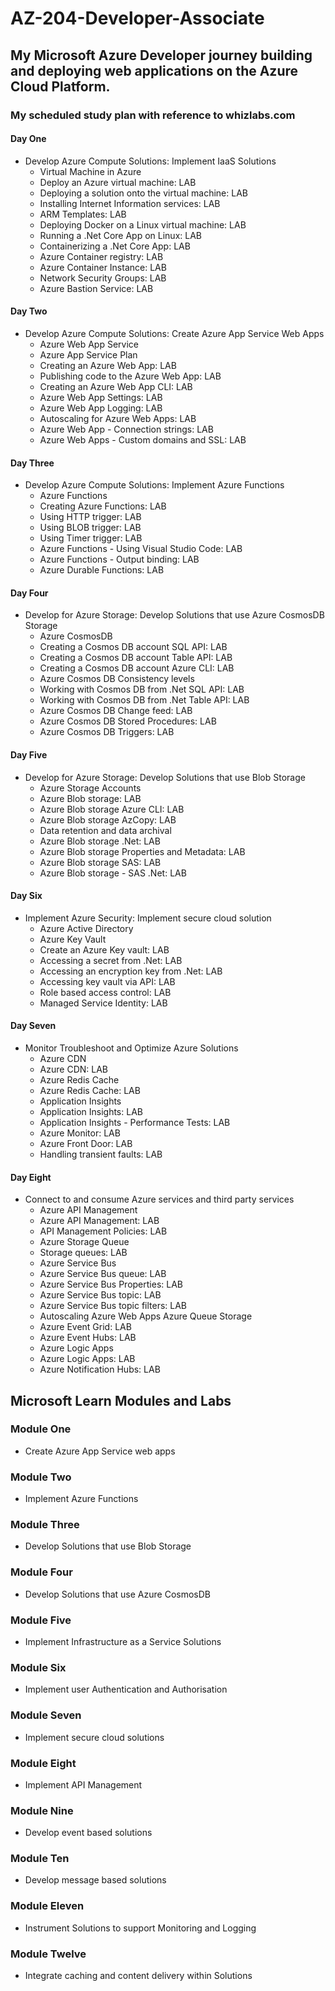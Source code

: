 # AZ-204-Developer-Associate
## My Microsoft Azure Developer journey building and deploying web applications on the Azure Cloud Platform.
### My scheduled study plan with reference to whizlabs.com
#### Day One
- Develop Azure Compute Solutions: Implement IaaS Solutions
  - Virtual Machine in Azure
  - Deploy an Azure virtual machine: LAB
  - Deploying a solution onto the virtual machine: LAB
  - Installing Internet Information services: LAB
  - ARM Templates: LAB
  - Deploying Docker on a Linux virtual machine: LAB
  - Running a .Net Core App on Linux: LAB
  - Containerizing a .Net Core App: LAB
  - Azure Container registry: LAB
  - Azure Container Instance: LAB
  - Network Security Groups: LAB
  - Azure Bastion Service: LAB
#### Day Two
- Develop Azure Compute Solutions: Create Azure App Service Web Apps
  - Azure Web App Service
  - Azure App Service Plan
  - Creating an Azure Web App: LAB
  - Publishing code to the Azure Web App: LAB
  - Creating an Azure Web App CLI: LAB
  - Azure Web App Settings: LAB
  - Azure Web App Logging: LAB
  - Autoscaling for Azure Web Apps: LAB
  - Azure Web App - Connection strings: LAB
  - Azure Web Apps - Custom domains and SSL: LAB
#### Day Three
- Develop Azure Compute Solutions: Implement Azure Functions
  - Azure Functions
  - Creating Azure Functions: LAB
  - Using HTTP trigger: LAB
  - Using BLOB trigger: LAB
  - Using Timer trigger: LAB
  - Azure Functions - Using Visual Studio Code: LAB
  - Azure Functions - Output binding: LAB
  - Azure Durable Functions: LAB 
#### Day Four
- Develop for Azure Storage: Develop Solutions that use Azure CosmosDB Storage
  - Azure CosmosDB
  - Creating a Cosmos DB account SQL API: LAB
  - Creating a Cosmos DB account Table API: LAB
  - Creating a Cosmos DB account Azure CLI: LAB
  - Azure Cosmos DB Consistency levels
  - Working with Cosmos DB from .Net SQL API: LAB
  - Working with Cosmos DB from .Net Table API: LAB
  - Azure Cosmos DB Change feed: LAB
  - Azure Cosmos DB Stored Procedures: LAB
  - Azure Cosmos DB Triggers: LAB
#### Day Five
- Develop for Azure Storage: Develop Solutions that use Blob Storage
  - Azure Storage Accounts
  - Azure Blob storage: LAB
  - Azure Blob storage Azure CLI: LAB
  - Azure Blob storage AzCopy: LAB
  - Data retention and data archival
  - Azure Blob storage .Net: LAB
  - Azure Blob storage Properties and Metadata: LAB
  - Azure Blob storage SAS: LAB
  - Azure Blob storage - SAS .Net: LAB
#### Day Six
- Implement Azure Security: Implement secure cloud solution
  - Azure Active Directory
  - Azure Key Vault
  - Create an Azure Key vault: LAB
  - Accessing a secret from .Net: LAB
  - Accessing an encryption key from .Net: LAB
  - Accessing key vault via API: LAB
  - Role based access control: LAB
  - Managed Service Identity: LAB 
#### Day Seven
- Monitor Troubleshoot and Optimize Azure Solutions
  - Azure CDN
  - Azure CDN: LAB
  - Azure Redis Cache
  - Azure Redis Cache: LAB
  - Application Insights
  - Application Insights: LAB
  - Application Insights - Performance Tests: LAB
  - Azure Monitor: LAB
  - Azure Front Door: LAB
  - Handling transient faults: LAB
#### Day Eight
- Connect to and consume Azure services and third party services
  - Azure API Management
  - Azure API Management: LAB
  - API Management Policies: LAB
  - Azure Storage Queue
  - Storage queues: LAB
  - Azure Service Bus
  - Azure Service Bus queue: LAB
  - Azure Service Bus Properties: LAB
  - Azure Service Bus topic: LAB
  - Azure Service Bus topic filters: LAB
  - Autoscaling Azure Web Apps Azure Queue Storage
  - Azure Event Grid: LAB
  - Azure Event Hubs: LAB
  - Azure Logic Apps
  - Azure Logic Apps: LAB
  - Azure Notification Hubs: LAB

## Microsoft Learn Modules and Labs
### Module One
- Create Azure App Service web apps
### Module Two
- Implement Azure Functions
### Module Three
- Develop Solutions that use Blob Storage
### Module Four
- Develop Solutions that use Azure CosmosDB
### Module Five
- Implement Infrastructure as a Service Solutions
### Module Six
- Implement user Authentication and Authorisation
### Module Seven
- Implement secure cloud solutions
### Module Eight
- Implement API Management
### Module Nine
- Develop event based solutions
### Module Ten
- Develop message based solutions
### Module Eleven
- Instrument Solutions to support Monitoring and Logging
### Module Twelve
- Integrate caching and content delivery within Solutions
